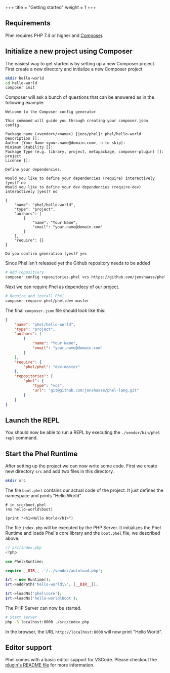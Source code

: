 +++
title = "Getting started"
weight = 1
+++

## Requirements

Phel requires PHP 7.4 or higher and [Composer](https://getcomposer.org/).

## Initialize a new project using Composer

The easiest way to get started is by setting up a new Composer project. First create a new directory and initialize a new Composer project 

```bash
mkdir hello-world
cd hello-world
composer init
```

Composer will ask a bunch of questions that can be answered as in the following example:

```
Welcome to the Composer config generator  

This command will guide you through creating your composer.json config.

Package name (<vendor>/<name>) [jens/phel]: phel/hello-world
Description []: 
Author [Your Name <your.name@domain.com>, n to skip]: 
Minimum Stability []: 
Package Type (e.g. library, project, metapackage, composer-plugin) []: project
License []: 

Define your dependencies.

Would you like to define your dependencies (require) interactively [yes]? no
Would you like to define your dev dependencies (require-dev) interactively [yes]? no

{
    "name": "phel/hello-world",
    "type": "project",
    "authors": [
        {
            "name": "Your Name",
            "email": "your.name@domain.com"
        }
    ],
    "require": {}
}

Do you confirm generation [yes]? yes
```

Since Phel isn't released yet the Github repository needs to be added

```bash
# Add repositiory
composer config repositories.phel vcs https://github.com/jenshaase/phel-lang
```

Next we can require Phel as dependecy of our project.

```bash
# Require and install Phel
composer require phel/phel:dev-master
```

The final `composer.json` file should look like this:

```json
{
    "name": "phel/hello-world",
    "type": "project",
    "authors": [
        {
            "name": "Your Name",
            "email": "your.name@domain.com"
        }
    ],
    "require": {
        "phel/phel": "dev-master"
    },
    "repositories": {
        "phel": {
            "type": "vcs",
            "url": "git@github.com:jenshaase/phel-lang.git"
        }
    }
}
```

## Launch the REPL

You should now be able to run a REPL by executing the `./vendor/bin/phel repl` command.

## Start the Phel Runtime

After setting up the project we can now write some code. First we create new directory `src` and add two files in this directory.

```bash
mkdir src
```

The file `boot.phel` contains our actual code of the project. It just defines the namespace and prints "Hello World".

```phel
# in src/boot.phel
(ns hello-world\boot)

(print "<h1>Hello World</h1>")
```

The file `index.php` will be executed by the PHP Server. It initializes the Phel Runtime and loads Phel's core library and the `boot.phel` file, we described above.

```php
// src/index.php
<?php

use Phel\Runtime;

require __DIR__ .'/../vendor/autoload.php';

$rt = new Runtime();
$rt->addPath('hello-world\\', [__DIR__]);

$rt->loadNs('phel\core');
$rt->loadNs('hello-world\boot');
```

The PHP Server can now be started.

```bash
# Start server
php -S localhost:8000 ./src/index.php
```

In the browser, the URL `http://localhost:8000` will now print "Hello World".

## Editor support

Phel comes with a basic editor support for VSCode. Please checkout the [plugin's README file](https://github.com/jenshaase/phel-lang/tree/master/editor-support/phel-lang) for more information.